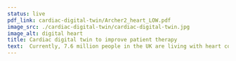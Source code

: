 ```yaml
---
status: live
pdf_link: cardiac-digital-twin/Archer2_heart_LOW.pdf
image_src: ./cardiac-digital-twin/cardiac-digital-twin.jpg
image_alt: digital heart
title: Cardiac digital twin to improve patient therapy 
text:  Currently, 7.6 million people in the UK are living with heart conditions, with a person dying every three minutes because of a [heart disease](https://www.bhf.org.uk/). Most cardiac patients suffer from poor quality of life, despite being treated with the best available therapy, and often need multiple hospital visits.
---
```

